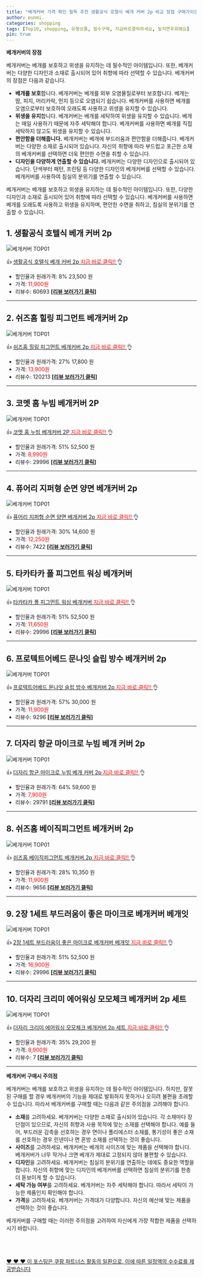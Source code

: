 ```yaml
---
title: "베개커버 가격 확인 필독 추천 생활공식 호텔식 베개 커버 2p 비교 장점 구매가이드"
author: eunmi.
categories: shopping
tags: [Top10, shopping, 유행상품, 필수구매, 지금바로클릭하세요, 놓치면후회해요]
pin: true
---
```

**베개커버의 장점**

베개커버는 베개를 보호하고 위생을 유지하는 데 필수적인 아이템입니다. 또한, 베개커버는 다양한 디자인과 소재로 출시되어 있어 취향에 따라 선택할 수 있습니다. 베개커버의 장점은 다음과 같습니다.

* **베개를 보호**합니다. 베개커버는 베개를 외부 오염물질로부터 보호합니다. 베개는 땀, 피지, 머리카락, 먼지 등으로 오염되기 쉽습니다. 베개커버를 사용하면 베개를 오염으로부터 보호하여 오래도록 사용하고 위생을 유지할 수 있습니다.
* **위생을 유지**합니다. 베개커버는 베개를 세탁하여 위생을 유지할 수 있습니다. 베개는 매일 사용하기 때문에 자주 세탁해야 합니다. 베개커버를 사용하면 베개를 직접 세탁하지 않고도 위생을 유지할 수 있습니다.
* **편안함을 더해줍니다.** 베개커버는 베개에 부드러움과 편안함을 더해줍니다. 베개커버는 다양한 소재로 출시되어 있습니다. 자신의 취향에 따라 부드럽고 포근한 소재의 베개커버를 선택하면 더욱 편안한 수면을 취할 수 있습니다.
* **디자인을 다양하게 연출할 수 있습니다.** 베개커버는 다양한 디자인으로 출시되어 있습니다. 단색부터 패턴, 프린팅 등 다양한 디자인의 베개커버를 선택할 수 있습니다. 베개커버를 사용하여 침실의 분위기를 연출할 수 있습니다.

베개커버는 베개를 보호하고 위생을 유지하는 데 필수적인 아이템입니다. 또한, 다양한 디자인과 소재로 출시되어 있어 취향에 따라 선택할 수 있습니다. 베개커버를 사용하면 베개를 오래도록 사용하고 위생을 유지하며, 편안한 수면을 취하고, 침실의 분위기를 연출할 수 있습니다.

   

## 1. 생활공식 호텔식 베개 커버 2p

![베개커버 TOP01](https://thumbnail6.coupangcdn.com/thumbnails/remote/230x230ex/image/rs_quotation_api/qbrva6o3/cf0135e558894ad4ad5e00117b06e6dd.jpg)


👍 [생활공식 호텔식 베개 커버 2p <font color=red> 지금 바로 클릭!! </font> ](https://link.coupang.com/re/AFFSDP?lptag=AF3617701&subid=GithubCoopas&pageKey=7155966304&traceid=V0-153&itemId=18000188697&vendorItemId=85694513065) 👌 


- 할인율과 원래가격: 8%  23,500   원
- 가격: <span style='color:red'>11,900원</span>
- 리뷰수: 60693  [**[리뷰 보러가기 클릭]**](https://link.coupang.com/re/AFFSDP?lptag=AF3617701&subid=GithubCoopas&pageKey=7155966304&traceid=V0-153&itemId=18000188697&vendorItemId=85694513065)

---


   

## 2. 쉬즈홈 힐링 피그먼트 베개커버 2p

![베개커버 TOP01](https://thumbnail7.coupangcdn.com/thumbnails/remote/230x230ex/image/product/image/vendoritem/2018/01/29/3133617453/5015dcf1-92f6-4f8e-970a-b32dafb619bd.jpg)


👍 [쉬즈홈 힐링 피그먼트 베개커버 2p <font color=red> 지금 바로 클릭!! </font> ](https://link.coupang.com/re/AFFSDP?lptag=AF3617701&subid=GithubCoopas&pageKey=81820140&traceid=V0-153&itemId=79026449&vendorItemId=3133617453) 👌 


- 할인율과 원래가격: 27%  17,800   원
- 가격: <span style='color:red'>13,900원</span>
- 리뷰수: 120213  [**[리뷰 보러가기 클릭]**](https://link.coupang.com/re/AFFSDP?lptag=AF3617701&subid=GithubCoopas&pageKey=81820140&traceid=V0-153&itemId=79026449&vendorItemId=3133617453)

---


   

## 3. 코멧 홈 누빔 베개커버 2P

![베개커버 TOP01](https://thumbnail10.coupangcdn.com/thumbnails/remote/230x230ex/image/retail/images/3004441462014731-4f8f14e9-2832-40b2-8e6d-dcd584a17bcf.jpg)


👍 [코멧 홈 누빔 베개커버 2P <font color=red> 지금 바로 클릭!! </font> ](https://link.coupang.com/re/AFFSDP?lptag=AF3617701&subid=GithubCoopas&pageKey=6417994898&traceid=V0-153&itemId=13792887723&vendorItemId=81043258227) 👌 


- 할인율과 원래가격: 51%  52,500   원
- 가격: <span style='color:red'>8,990원</span>
- 리뷰수: 29996  [**[리뷰 보러가기 클릭]**](https://link.coupang.com/re/AFFSDP?lptag=AF3617701&subid=GithubCoopas&pageKey=6417994898&traceid=V0-153&itemId=13792887723&vendorItemId=81043258227)

---


   

## 4. 퓨어리 지퍼형 순면 양면 베개커버 2p

![베개커버 TOP01](https://thumbnail9.coupangcdn.com/thumbnails/remote/230x230ex/image/product/image/vendoritem/2017/05/10/3016721809/c65db930-e15e-4f92-82bc-d1051a722ff1.jpg)


👍 [퓨어리 지퍼형 순면 양면 베개커버 2p <font color=red> 지금 바로 클릭!! </font> ](https://link.coupang.com/re/AFFSDP?lptag=AF3617701&subid=GithubCoopas&pageKey=2414711&traceid=V0-153&itemId=11120012&vendorItemId=3016721809) 👌 


- 할인율과 원래가격: 30%  14,600   원
- 가격: <span style='color:red'>12,250원</span>
- 리뷰수: 7422  [**[리뷰 보러가기 클릭]**](https://link.coupang.com/re/AFFSDP?lptag=AF3617701&subid=GithubCoopas&pageKey=2414711&traceid=V0-153&itemId=11120012&vendorItemId=3016721809)

---


   

## 5. 타카타카 폴 피그먼트 워싱 베개커버

![베개커버 TOP01](https://thumbnail7.coupangcdn.com/thumbnails/remote/230x230ex/image/retail/images/972727372233852-a8a85ede-4200-4840-88de-6627455321dc.jpg)


👍 [타카타카 폴 피그먼트 워싱 베개커버 <font color=red> 지금 바로 클릭!! </font> ](https://link.coupang.com/re/AFFSDP?lptag=AF3617701&subid=GithubCoopas&pageKey=25135557&traceid=V0-153&itemId=97683725&vendorItemId=3177649466) 👌 


- 할인율과 원래가격: 51%  52,500   원
- 가격: <span style='color:red'>11,650원</span>
- 리뷰수: 29996  [**[리뷰 보러가기 클릭]**](https://link.coupang.com/re/AFFSDP?lptag=AF3617701&subid=GithubCoopas&pageKey=25135557&traceid=V0-153&itemId=97683725&vendorItemId=3177649466)

---


   

## 6. 프로텍트어베드 문나잇 슬립 방수 베개커버 2p

![베개커버 TOP01](https://thumbnail8.coupangcdn.com/thumbnails/remote/230x230ex/image/retail/images/895583257307152-b56e5ba0-7cb2-45ce-b377-ac97970c5fb6.jpg)


👍 [프로텍트어베드 문나잇 슬립 방수 베개커버 2p <font color=red> 지금 바로 클릭!! </font> ](https://link.coupang.com/re/AFFSDP?lptag=AF3617701&subid=GithubCoopas&pageKey=6120527097&traceid=V0-153&itemId=17671699542&vendorItemId=84837065504) 👌 


- 할인율과 원래가격: 57%  30,000   원
- 가격: <span style='color:red'>11,900원</span>
- 리뷰수: 9296  [**[리뷰 보러가기 클릭]**](https://link.coupang.com/re/AFFSDP?lptag=AF3617701&subid=GithubCoopas&pageKey=6120527097&traceid=V0-153&itemId=17671699542&vendorItemId=84837065504)

---


   

## 7. 더자리 항균 마이크로 누빔 베개 커버 2p

![베개커버 TOP01](https://thumbnail7.coupangcdn.com/thumbnails/remote/230x230ex/image/retail/images/3457921818203287-a4fcc54a-d2b7-449b-86c4-81795d993173.jpg)


👍 [더자리 항균 마이크로 누빔 베개 커버 2p <font color=red> 지금 바로 클릭!! </font> ](https://link.coupang.com/re/AFFSDP?lptag=AF3617701&subid=GithubCoopas&pageKey=17583799&traceid=V0-153&itemId=70534879&vendorItemId=3114085281) 👌 


- 할인율과 원래가격: 64%  59,600   원
- 가격: <span style='color:red'>7,900원</span>
- 리뷰수: 29791  [**[리뷰 보러가기 클릭]**](https://link.coupang.com/re/AFFSDP?lptag=AF3617701&subid=GithubCoopas&pageKey=17583799&traceid=V0-153&itemId=70534879&vendorItemId=3114085281)

---


   

## 8. 쉬즈홈 베이직피그먼트 베개커버 2p

![베개커버 TOP01](https://thumbnail8.coupangcdn.com/thumbnails/remote/230x230ex/image/product/image/vendoritem/2019/02/15/3633847643/6ad13711-0773-40f0-803f-ea785fa41828.jpg)


👍 [쉬즈홈 베이직피그먼트 베개커버 2p <font color=red> 지금 바로 클릭!! </font> ](https://link.coupang.com/re/AFFSDP?lptag=AF3617701&subid=GithubCoopas&pageKey=82006743&traceid=V0-153&itemId=261026353&vendorItemId=3633847643) 👌 


- 할인율과 원래가격: 28%  10,350   원
- 가격: <span style='color:red'>11,900원</span>
- 리뷰수: 9656  [**[리뷰 보러가기 클릭]**](https://link.coupang.com/re/AFFSDP?lptag=AF3617701&subid=GithubCoopas&pageKey=82006743&traceid=V0-153&itemId=261026353&vendorItemId=3633847643)

---


   

## 9. 2장 1세트 부드러움이 좋은 마이크로 베개커버 베개잇

![베개커버 TOP01](https://thumbnail9.coupangcdn.com/thumbnails/remote/230x230ex/image/vendor_inventory/8355/7c596b69eb38beb55b5c39d3d9993800418083f7ca2412d22c9f947e539a.jpg)


👍 [2장 1세트 부드러움이 좋은 마이크로 베개커버 베개잇 <font color=red> 지금 바로 클릭!! </font> ](https://link.coupang.com/re/AFFSDP?lptag=AF3617701&subid=GithubCoopas&pageKey=6897233379&traceid=V0-153&itemId=16577050250&vendorItemId=83762564560) 👌 


- 할인율과 원래가격: 51%  52,500   원
- 가격: <span style='color:red'>16,900원</span>
- 리뷰수: 29996  [**[리뷰 보러가기 클릭]**](https://link.coupang.com/re/AFFSDP?lptag=AF3617701&subid=GithubCoopas&pageKey=6897233379&traceid=V0-153&itemId=16577050250&vendorItemId=83762564560)

---


   

## 10. 더자리 크리미 에어워싱 모모체크 베개커버 2p 세트

![베개커버 TOP01](https://thumbnail7.coupangcdn.com/thumbnails/remote/230x230ex/image/retail/images/7975799645654268-292a1540-2482-432c-ae5d-9e6ee76118f8.jpg)


👍 [더자리 크리미 에어워싱 모모체크 베개커버 2p 세트 <font color=red> 지금 바로 클릭!! </font> ](https://link.coupang.com/re/AFFSDP?lptag=AF3617701&subid=GithubCoopas&pageKey=7038383280&traceid=V0-153&itemId=17397554224&vendorItemId=84567012392) 👌 


- 할인율과 원래가격: 35%  29,200   원
- 가격: <span style='color:red'>8,900원</span>
- 리뷰수: 7  [**[리뷰 보러가기 클릭]**](https://link.coupang.com/re/AFFSDP?lptag=AF3617701&subid=GithubCoopas&pageKey=7038383280&traceid=V0-153&itemId=17397554224&vendorItemId=84567012392)

---
**베개커버 구매시 주의점**

베개커버는 베개를 보호하고 위생을 유지하는 데 필수적인 아이템입니다. 하지만, 잘못된 구매를 할 경우 베개커버의 기능을 제대로 발휘하지 못하거나 오히려 불편을 초래할 수 있습니다. 따라서 베개커버를 구매할 때는 다음과 같은 주의점을 고려해야 합니다.

* **소재**를 고려하세요. 베개커버는 다양한 소재로 출시되어 있습니다. 각 소재마다 장단점이 있으므로, 자신의 취향과 사용 목적에 맞는 소재를 선택해야 합니다. 예를 들어, 부드러운 감촉을 선호하는 경우 면이나 폴리에스터 소재를, 통기성이 좋은 소재를 선호하는 경우 린넨이나 면 혼방 소재를 선택하는 것이 좋습니다.
* **사이즈**를 고려하세요. 베개커버는 베개의 사이즈에 맞는 제품을 선택해야 합니다. 베개커버가 너무 작거나 크면 베개가 제대로 고정되지 않아 불편할 수 있습니다.
* **디자인**을 고려하세요. 베개커버는 침실의 분위기를 연출하는 데에도 중요한 역할을 합니다. 자신의 취향에 맞는 디자인의 베개커버를 선택하면 침실의 분위기를 한층 더 돋보이게 할 수 있습니다.
* **세탁 가능 여부**를 고려하세요. 베개커버는 자주 세탁해야 합니다. 따라서 세탁이 가능한 제품인지 확인해야 합니다.
* **가격**을 고려하세요. 베개커버는 가격대가 다양합니다. 자신의 예산에 맞는 제품을 선택하는 것이 좋습니다.

베개커버를 구매할 때는 이러한 주의점을 고려하여 자신에게 가장 적합한 제품을 선택하시기 바랍니다.<br><br><br><br><br> [ ❤ ❤ ❤ 이 포스팅은 쿠팡 파트너스 활동의 일환으로, 이에 따른 일정액의 수수료를 제공받습니다](https://link.coupang.com/a/bcEFyh)